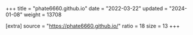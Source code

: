 +++
title = "phate6660.github.io"
date = "2022-03-22"
updated = "2024-01-08"
weight = 13708

[extra]
source = "https://phate6660.github.io/"
ratio = 18
size = 13
+++
